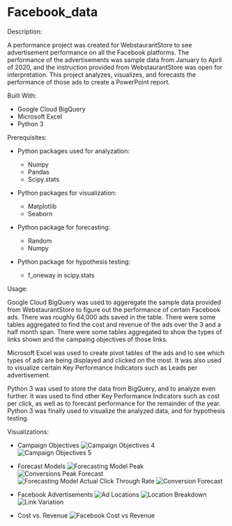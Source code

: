 # Facebook_data

Description:

A performance project was created for WebstaurantStore to see advertisement performance on all the Facebook platforms. The performance of the advertisements was sample data from January to April of 2020, and the instruction provided from WebstaurantStore was open for interpretation. This project analyzes, visualizes, and forecasts the performance of those ads to create a PowerPoint report.

Built With:
- Google Cloud BigQuery
- Microsoft Excel
- Python 3 

Prerequisites:
- Python packages used for analyzation:
  - Numpy
  - Pandas
  - Scipy.stats

- Python packages for visualization:
  - Matplotlib
  - Seaborn
- Python package for forecasting:
  - Random
  - Numpy
- Python package for hypothesis testing:
  - f_oneway in scipy.stats

Usage:

Google Cloud BigQuery was used to aggeregate the sample data provided from WebstaurantStore to figure out the performance of certain Facebook ads. There was roughly 64,000 ads saved in the table. There were some tables aggregated to find the cost and revenue of the ads over the 3 and a half month span. There were some tables aggregated to show the types of links shown and the campaing objectives of those links.

Microsoft Excel was used to create pivot tables of the ads and to see which types of ads are being displayed and clicked on the most. It was also used to visualize certain Key Performance Indicators such as Leads per advertisement.

Python 3 was used to store the data from BigQuery, and to analyze even further. It was used to find other Key Performance Indicators such as cost per click, as well as to forecast performance for the remainder of the year. Python 3 was finally used to visualize the analyzed data, and for hypothesis testing.

Visualizations:
- Campaign Objectives
![Campaign Objectives 4](https://user-images.githubusercontent.com/78121835/130523975-dc0b028d-e26b-436a-866d-fe6f0fa31102.png)
![Campaign Objectives 5](https://user-images.githubusercontent.com/78121835/130523987-baa4f744-0d35-4c8d-85e8-6a03d9daecac.png)


- Forecast Models
![Forecasting Model Peak](https://user-images.githubusercontent.com/78121835/130523218-78b82293-55f0-464f-a462-f70df3283b76.png)
![Conversions Peak Forecast](https://user-images.githubusercontent.com/78121835/130523265-49eb9f31-32d5-44f4-b31d-b7722b510684.png)
![Forecasting Model Actual Click Through Rate](https://user-images.githubusercontent.com/78121835/130523483-06773b35-3190-4be9-b05e-b18bcf3a8714.png)
![Conversion Forecast](https://user-images.githubusercontent.com/78121835/130523808-fd589ccd-3522-462d-887c-ed1a7dd66759.png)

- Facebook Advertisements
![Ad Locations](https://user-images.githubusercontent.com/78121835/130523848-162abffe-960f-4a2a-915a-3d5c32d4bce8.png)
![Location Breakdown](https://user-images.githubusercontent.com/78121835/130523438-0f1c35ce-89d6-4378-a128-df8ed39f8d17.png)
![Link Variation](https://user-images.githubusercontent.com/78121835/130523696-ee6ba7dc-e892-47e6-8c06-6e47b29a1b13.png)

- Cost vs. Revenue
![Facebook Cost vs Revenue](https://user-images.githubusercontent.com/78121835/130523928-6b869ad6-27a0-4ad1-a28f-92d9cc3ceb04.png)













